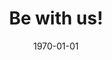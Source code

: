 ---
lang: en
title: Be with us!
date: 1970-01-01
link: "mailto:enquiry@bandwagon.cloud"
thumbnail:
description: >-
  Need us? Keep in touch! <i class="bx bx-envelope"></i> enquiry@bandwagon.cloud
---